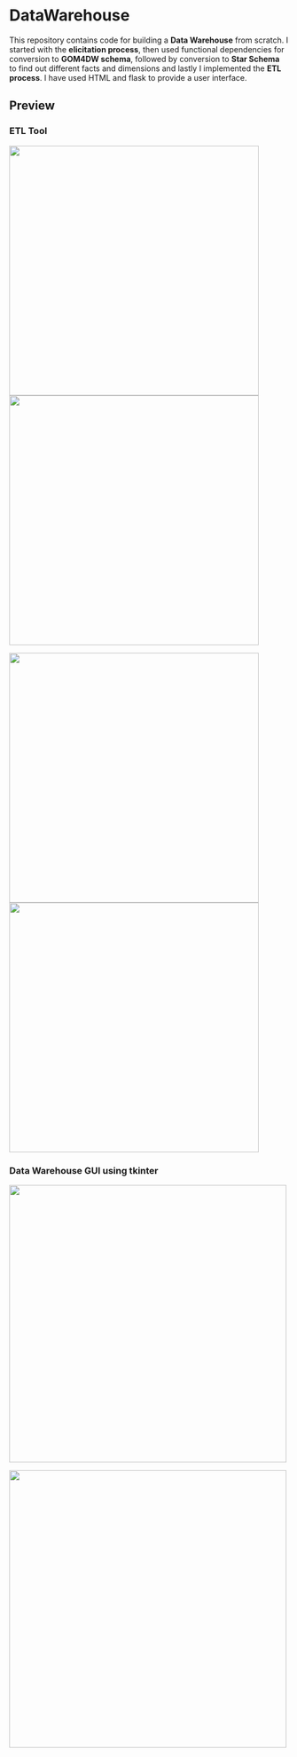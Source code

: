 # DataWarehouse
This repository contains code for building a **Data Warehouse** from scratch. I started with the **elicitation process**, then used functional dependencies for conversion to **GOM4DW schema**, followed by conversion to **Star Schema** to find out different facts and dimensions and lastly I implemented the **ETL process**. I have used HTML and flask to provide a user interface.

## Preview
### ETL Tool
<img src="https://user-images.githubusercontent.com/22033852/123414069-0ee98c00-d5d1-11eb-9455-f5b47d5bce6b.png" width="450"></img>
<img src="https://user-images.githubusercontent.com/22033852/123414068-0e50f580-d5d1-11eb-99e3-899ab2b4515f.png" width="450"></img>



<img src="https://user-images.githubusercontent.com/22033852/123414066-0db85f00-d5d1-11eb-81cd-288d0ce85492.png" width="450"></img>
<img src="https://user-images.githubusercontent.com/22033852/123414063-0d1fc880-d5d1-11eb-9f3d-d6a14030a91d.png" width="450"></img>



### Data Warehouse GUI using tkinter
<img src="https://user-images.githubusercontent.com/22033852/123414062-0c873200-d5d1-11eb-84ca-a2339f269468.png" width="500"></img>



<img src="https://user-images.githubusercontent.com/22033852/123414055-0abd6e80-d5d1-11eb-8aa2-fd5c980777e8.png" width="500"></img>






